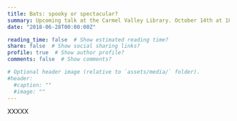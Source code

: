 ```yaml
---
title: Bats: spooky or spectacular?
summary: Upcoming talk at the Carmel Valley Library. October 14th at 10:15am.
date: "2018-06-28T00:00:00Z"

reading_time: false  # Show estimated reading time?
share: false  # Show social sharing links?
profile: true  # Show author profile?
comments: false  # Show comments?

# Optional header image (relative to `assets/media/` folder).
#header:
  #caption: ""
  #image: ""
---
```


XXXXX

